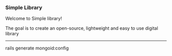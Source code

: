 ### Simple Library

Welcome to Simple library!

The goal is to create an open-source, lightweight and easy to use digital library

----

rails generate mongoid:config